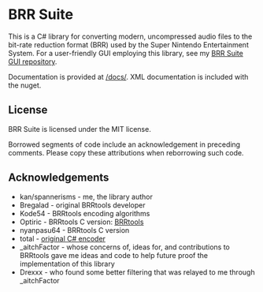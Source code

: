 ﻿# BRR Suite

This is a C# library for converting modern, uncompressed audio files to the bit-rate reduction format (BRR) used by the Super Nintendo Entertainment System. For a user-friendly GUI employing this library, see my [BRR Suite GUI repository](https://github.com/spannerisms/BRRSuiteGUI).

Documentation is provided at [/docs/](./docs). XML documentation is included with the nuget.

## License
BRR Suite is licensed under the MIT license.

Borrowed segments of code include an acknowledgement in preceding comments. Please copy these attributions when reborrowing such code.

## Acknowledgements
* kan/spannerisms - me, the library author
* Bregalad - original BRRtools developer
* Kode54 - BRRtools encoding algorithms
* Optiric - BRRtools C version: [BRRtools](https://github.com/Optiroc/BRRtools)
* nyanpasu64 - BRRtools C version
* total - [original C# encoder](https://github.com/tewtal/mITroid/blob/master/mITroid/NSPC/BRR.cs)
* _aitchFactor - whose concerns of, ideas for, and contributions to BRRtools gave me ideas and code to help future proof the implementation of this library
* Drexxx - who found some better filtering that was relayed to me through _aitchFactor
